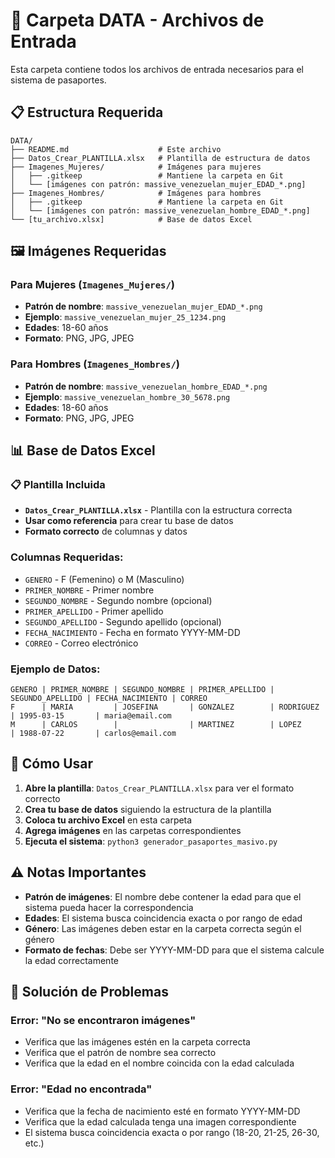 # 📁 Carpeta DATA - Archivos de Entrada

Esta carpeta contiene todos los archivos de entrada necesarios para el sistema de pasaportes.

## 📋 Estructura Requerida

```
DATA/
├── README.md                    # Este archivo
├── Datos_Crear_PLANTILLA.xlsx   # Plantilla de estructura de datos
├── Imagenes_Mujeres/            # Imágenes para mujeres
│   ├── .gitkeep                 # Mantiene la carpeta en Git
│   └── [imágenes con patrón: massive_venezuelan_mujer_EDAD_*.png]
├── Imagenes_Hombres/            # Imágenes para hombres  
│   ├── .gitkeep                 # Mantiene la carpeta en Git
│   └── [imágenes con patrón: massive_venezuelan_hombre_EDAD_*.png]
└── [tu_archivo.xlsx]            # Base de datos Excel
```

## 🖼️ Imágenes Requeridas

### Para Mujeres (`Imagenes_Mujeres/`)
- **Patrón de nombre**: `massive_venezuelan_mujer_EDAD_*.png`
- **Ejemplo**: `massive_venezuelan_mujer_25_1234.png`
- **Edades**: 18-60 años
- **Formato**: PNG, JPG, JPEG

### Para Hombres (`Imagenes_Hombres/`)
- **Patrón de nombre**: `massive_venezuelan_hombre_EDAD_*.png`
- **Ejemplo**: `massive_venezuelan_hombre_30_5678.png`
- **Edades**: 18-60 años
- **Formato**: PNG, JPG, JPEG

## 📊 Base de Datos Excel

### 📋 Plantilla Incluida
- **`Datos_Crear_PLANTILLA.xlsx`** - Plantilla con la estructura correcta
- **Usar como referencia** para crear tu base de datos
- **Formato correcto** de columnas y datos

### Columnas Requeridas:
- `GENERO` - F (Femenino) o M (Masculino)
- `PRIMER_NOMBRE` - Primer nombre
- `SEGUNDO_NOMBRE` - Segundo nombre (opcional)
- `PRIMER_APELLIDO` - Primer apellido
- `SEGUNDO_APELLIDO` - Segundo apellido (opcional)
- `FECHA_NACIMIENTO` - Fecha en formato YYYY-MM-DD
- `CORREO` - Correo electrónico

### Ejemplo de Datos:
```
GENERO | PRIMER_NOMBRE | SEGUNDO_NOMBRE | PRIMER_APELLIDO | SEGUNDO_APELLIDO | FECHA_NACIMIENTO | CORREO
F      | MARIA         | JOSEFINA       | GONZALEZ        | RODRIGUEZ        | 1995-03-15       | maria@email.com
M      | CARLOS        |                | MARTINEZ        | LOPEZ            | 1988-07-22       | carlos@email.com
```

## 🎯 Cómo Usar

1. **Abre la plantilla**: `Datos_Crear_PLANTILLA.xlsx` para ver el formato correcto
2. **Crea tu base de datos** siguiendo la estructura de la plantilla
3. **Coloca tu archivo Excel** en esta carpeta
4. **Agrega imágenes** en las carpetas correspondientes
5. **Ejecuta el sistema**: `python3 generador_pasaportes_masivo.py`

## ⚠️ Notas Importantes

- **Patrón de imágenes**: El nombre debe contener la edad para que el sistema pueda hacer la correspondencia
- **Edades**: El sistema busca coincidencia exacta o por rango de edad
- **Género**: Las imágenes deben estar en la carpeta correcta según el género
- **Formato de fechas**: Debe ser YYYY-MM-DD para que el sistema calcule la edad correctamente

## 🔧 Solución de Problemas

### Error: "No se encontraron imágenes"
- Verifica que las imágenes estén en la carpeta correcta
- Verifica que el patrón de nombre sea correcto
- Verifica que la edad en el nombre coincida con la edad calculada

### Error: "Edad no encontrada"
- Verifica que la fecha de nacimiento esté en formato YYYY-MM-DD
- Verifica que la edad calculada tenga una imagen correspondiente
- El sistema busca coincidencia exacta o por rango (18-20, 21-25, 26-30, etc.)
